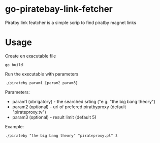 # go-piratebay-link-fetcher

Piratby link featcher is a simple scrip to find piratby magnet links

# Usage 

Create en exacutable file 
```
go build 
```
Run the executable with parameters 
```
./pirateby param1 [param2 param3]
```
Parameters:
* param1 (obrigatory) - the searched srting ("e.g. "the big bang theory")
* param2 (optional) - url of prefered piratbyproxy (default "pirateproxy.tv")
* param3 (optional) - result limit (default 5) 

Example:
```
./pirateby "the big bang theory" "pirateproxy.pl" 3
```

